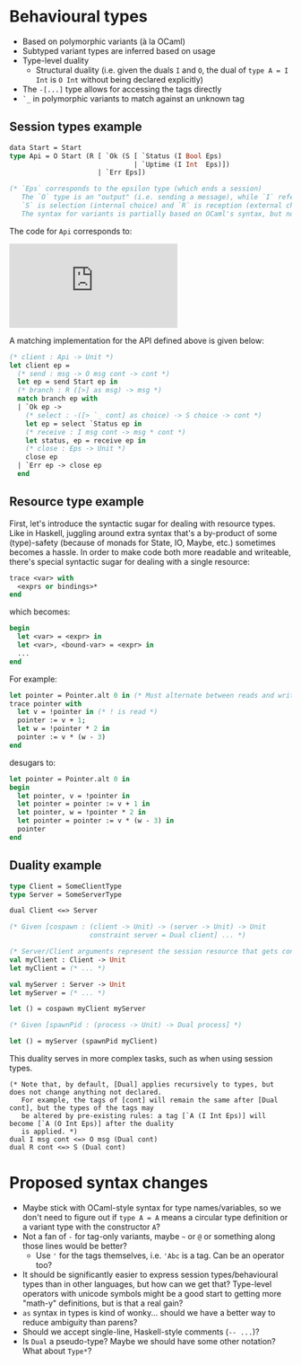 # Behavioural types

* Based on polymorphic variants (à la OCaml)
* Subtyped variant types are inferred based on usage
* Type-level duality
  + Structural duality (i.e. given the duals `I` and `O`, the dual of `type A = I Int` is `O Int` without being declared explicitly)
* The `-[...]` type allows for accessing the tags directly
* ```⁣`_``` in polymorphic variants to match against an unknown tag

## Session types example

```ocaml
data Start = Start
type Api = O Start (R [ `Ok (S [ `Status (I Bool Eps)
                               | `Uptime (I Int  Eps)])
                      | `Err Eps])

(* `Eps` corresponds to the epsilon type (which ends a session)
   The `O` type is an "output" (i.e. sending a message), while `I` refers to "input" (receiving the message).
   `S` is selection (internal choice) and `R` is reception (external choice).
   The syntax for variants is partially based on OCaml's syntax, but no `of` keyword is used. *)
```

The code for `Api` corresponds to:

![Api](https://latex.codecogs.com/gif.latex?%21%5Ctextup%7BStart%7D.%5C%26%5C%7B%5Ctextup%7BOk%7D%3A%20%5Coplus%5C%7B%5Ctextup%7BStatus%7D%3A%20%3F%5Ctextup%7BBool%7D%20.%20%5Cvarepsilon%2C%20%5Ctextup%7BUptime%7D%3A%3F%5Ctextup%7BInt%7D%20.%20%5Cvarepsilon%5C%7D%2C%20%5Ctextup%7BErr%7D%3A%20%5Cvarepsilon%5C%7D)

A matching implementation for the API defined above is given below:

```ocaml
(* client : Api -> Unit *)
let client ep =
  (* send : msg -> O msg cont -> cont *)
  let ep = send Start ep in
  (* branch : R ([>] as msg) -> msg *)
  match branch ep with
  | `Ok ep ->
    (* select : -([> `_ cont] as choice) -> S choice -> cont *)
    let ep = select `Status ep in
    (* receive : I msg cont -> msg * cont *)
    let status, ep = receive ep in
    (* close : Eps -> Unit *)
    close ep
  | `Err ep -> close ep
  end
```

## Resource type example

First, let's introduce the syntactic sugar for dealing with resource types. Like in Haskell, juggling around extra syntax that's a by-product of some (type)-safety (because of monads for State, IO, Maybe, etc.) sometimes becomes a hassle. In order to make code both more readable and writeable, there's special syntactic sugar for dealing with a single resource:

```ocaml
trace <var> with
  <exprs or bindings>*
end
```

which becomes:

```ocaml
begin
  let <var> = <expr> in
  let <var>, <bound-var> = <expr> in
  ...
end
```

For example:

```ocaml
let pointer = Pointer.alt 0 in (* Must alternate between reads and writes *)
trace pointer with
  let v = !pointer in (* ! is read *)
  pointer := v + 1;
  let w = !pointer * 2 in
  pointer := v * (w - 3)
end
```

desugars to:

```ocaml
let pointer = Pointer.alt 0 in
begin
  let pointer, v = !pointer in
  let pointer = pointer := v + 1 in
  let pointer, w = !pointer * 2 in
  let pointer = pointer := v * (w - 3) in
  pointer
end
```

## Duality example

```ocaml
type Client = SomeClientType
type Server = SomeServerType

dual Client <=> Server

(* Given [cospawn : (client -> Unit) -> (server -> Unit) -> Unit
                    constraint server = Dual client] ... *)

(* Server/Client arguments represent the session resource that gets consumed *)
val myClient : Client -> Unit
let myClient = (* ... *)

val myServer : Server -> Unit
let myServer = (* ... *)

let () = cospawn myClient myServer

(* Given [spawnPid : (process -> Unit) -> Dual process] *)

let () = myServer (spawnPid myClient)
```

This duality serves in more complex tasks, such as when using session types.

```
(* Note that, by default, [Dual] applies recursively to types, but does not change anything not declared.
   For example, the tags of [cont] will remain the same after [Dual cont], but the types of the tags may
   be altered by pre-existing rules: a tag [`A (I Int Eps)] will become [`A (O Int Eps)] after the duality
   is applied. *)
dual I msg cont <=> O msg (Dual cont)
dual R cont <=> S (Dual cont)
```

# Proposed syntax changes

* Maybe stick with OCaml-style syntax for type names/variables, so we don't need to figure out if `type A = A` means a circular type definition or a variant type with the constructor `A`?
* Not a fan of `-` for tag-only variants, maybe `~` or `@` or something along those lines would be better?
  + Use `'` for the tags themselves, i.e. `'Abc` is a tag. Can be an operator too?
* It should be significantly easier to express session types/behavioural types than in other languages, but how can we get that? Type-level operators with unicode symbols might be a good start to getting more "math-y" definitions, but is that a real gain?
* `as` syntax in types is kind of wonky... should we have a better way to reduce ambiguity than parens?
* Should we accept single-line, Haskell-style comments (`-- ...`)?
* Is `Dual` a pseudo-type? Maybe we should have some other notation? What about `Type*`?
